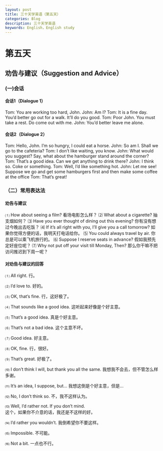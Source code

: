 ```yaml
---
layout: post
title: 三十天学英语（第五天）
categories: Blog
description: 三十天学英语
keywords: English，English study
---
```


# 第五天

## 劝告与建议（Suggestion and Advice）

### (一)会话

#### 会话1（Dialogue 1）

Tom: You are working too hard, John.
John: Am I?
Tom: It is a fine day. You’d better go out for a walk. It’ll do you good.
Tom: Poor John. You must take a rest. Do come out with me.
John: You’d better leave me alone.

#### 会话2（Dialogue 2）

Tom: Hello, John. I’m so hungry, I could eat a horse.
John: So am I. Shall we go to the cafeteria?
Tom: I don’t like waiting, you know.
John: What would you suggest? Say, what about the hamburger stand around the corner?
Tom: That’s a good idea. Can we get anything to drink there?
John: I think so. Coke or something.
Tom: Well, I’d like something hot.
John: Let me see! Suppose we go and get some hamburgers first and then make some coffee at the office
Tom: That’s great!

### （二）常用表达法

#### 劝告与建议

⑴ How about seeing a film?
   看场电影怎么样？
⑵ What about a cigarette?
   抽支烟如何？
⑶ Have you ever thought of dining out this evening?
   你有没有想过今晚出去吃饭？
⑷ If it’s all right with you, I’ll give you a call tomorrow?
   如果你觉得方便的话，我明天打电话给你。
⑸ You could always travel by air.
   你总是可以乘飞机旅行的。
⑹ Suppose I reserve seats in advance?
   假如我预先定好座位呢？
⑺ Why not put off your visit till Monday, Then?
   那么你干嘛不把访问推迟到下周一呢？

#### 对劝告与建议的回答

⑴ All right. 
行。

⑵ I’d love to. 
好的。

⑶ OK, that’s fine.
行，这好极了。

⑷ That sounds like a good idea.
这听起来好像是个好主意。

⑸ That’s a good idea.
真是个好主意。

⑹ That’s not a bad idea.
这个主意不坏。

⑺ Good idea.
好主意。

⑻ OK, fine.
行，很好。

⑼ That’s great.
好极了。

⑽ I don’t think I will, but thank you all the same. 
我想我不会去，但不管怎么样多谢。

⑾ It’s an idea, I suppose, but…
我想这倒是个好主意，但是…

⑿ No, I don’t think so.
不，我不这样认为。

⒀ Well, I’d rather not. If you don’t mind.  
这个，如果你不介意的话，我还是不这样的好。

⒁ I’d rather you wouldn’t.
我倒希望你不要这样。

⒂ Impossible. 
不可能。

⒃ Not a bit.
一点也不行。

